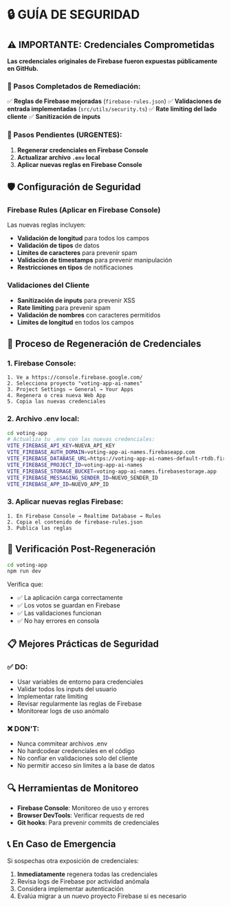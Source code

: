 # 🔒 GUÍA DE SEGURIDAD

## ⚠️ IMPORTANTE: Credenciales Comprometidas

**Las credenciales originales de Firebase fueron expuestas públicamente en GitHub.** 

### 🚨 Pasos Completados de Remediación:

✅ **Reglas de Firebase mejoradas** (`firebase-rules.json`)
✅ **Validaciones de entrada implementadas** (`src/utils/security.ts`)
✅ **Rate limiting del lado cliente**
✅ **Sanitización de inputs**

### 🔑 Pasos Pendientes (URGENTES):

1. **Regenerar credenciales en Firebase Console**
2. **Actualizar archivo `.env` local**
3. **Aplicar nuevas reglas en Firebase Console**

## 🛡️ Configuración de Seguridad

### Firebase Rules (Aplicar en Firebase Console)

Las nuevas reglas incluyen:
- **Validación de longitud** para todos los campos
- **Validación de tipos** de datos
- **Límites de caracteres** para prevenir spam
- **Validación de timestamps** para prevenir manipulación
- **Restricciones en tipos** de notificaciones

### Validaciones del Cliente

- **Sanitización de inputs** para prevenir XSS
- **Rate limiting** para prevenir spam
- **Validación de nombres** con caracteres permitidos
- **Límites de longitud** en todos los campos

## 🔧 Proceso de Regeneración de Credenciales

### 1. Firebase Console:
```
1. Ve a https://console.firebase.google.com/
2. Selecciona proyecto "voting-app-ai-names"
3. Project Settings → General → Your Apps
4. Regenera o crea nueva Web App
5. Copia las nuevas credenciales
```

### 2. Archivo .env local:
```bash
cd voting-app
# Actualiza tu .env con las nuevas credenciales:
VITE_FIREBASE_API_KEY=NUEVA_API_KEY
VITE_FIREBASE_AUTH_DOMAIN=voting-app-ai-names.firebaseapp.com
VITE_FIREBASE_DATABASE_URL=https://voting-app-ai-names-default-rtdb.firebaseio.com
VITE_FIREBASE_PROJECT_ID=voting-app-ai-names
VITE_FIREBASE_STORAGE_BUCKET=voting-app-ai-names.firebasestorage.app
VITE_FIREBASE_MESSAGING_SENDER_ID=NUEVO_SENDER_ID
VITE_FIREBASE_APP_ID=NUEVO_APP_ID
```

### 3. Aplicar nuevas reglas Firebase:
```
1. En Firebase Console → Realtime Database → Rules
2. Copia el contenido de firebase-rules.json
3. Publica las reglas
```

## 🚀 Verificación Post-Regeneración

```bash
cd voting-app
npm run dev
```

Verifica que:
- ✅ La aplicación carga correctamente
- ✅ Los votos se guardan en Firebase
- ✅ Las validaciones funcionan
- ✅ No hay errores en consola

## 📋 Mejores Prácticas de Seguridad

### ✅ DO:
- Usar variables de entorno para credenciales
- Validar todos los inputs del usuario
- Implementar rate limiting
- Revisar regularmente las reglas de Firebase
- Monitorear logs de uso anómalo

### ❌ DON'T:
- Nunca commitear archivos .env
- No hardcodear credenciales en el código
- No confiar en validaciones solo del cliente
- No permitir acceso sin límites a la base de datos

## 🔍 Herramientas de Monitoreo

- **Firebase Console**: Monitoreo de uso y errores
- **Browser DevTools**: Verificar requests de red
- **Git hooks**: Para prevenir commits de credenciales

## 📞 En Caso de Emergencia

Si sospechas otra exposición de credenciales:

1. **Inmediatamente** regenera todas las credenciales
2. Revisa logs de Firebase por actividad anómala
3. Considera implementar autenticación
4. Evalúa migrar a un nuevo proyecto Firebase si es necesario